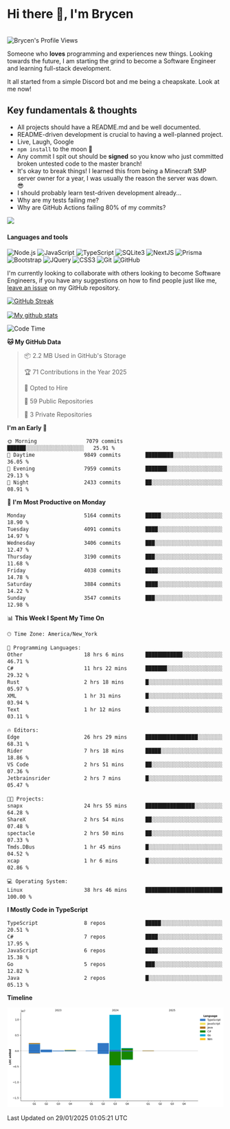 # Hi there 👋, I'm Brycen

<br>
<img src="https://komarev.com/ghpvc/?username=BrycensRanch" alt="Brycen's Profile Views" />

Someone who **loves** programming and experiences new things. Looking towards the future, I am starting the grind to become a Software Engineer and learning full-stack development.

It all started from a simple Discord bot and me being a cheapskate. Look at me now!

## Key fundamentals & thoughts

- All projects should have a README.md and be well documented.
- README-driven development is crucial to having a well-planned project.
- Live, Laugh, Google
- `npm install` to the moon 🚀
- Any commit I spit out should be **signed** so you know who just committed broken untested code to the master branch!
- It's okay to break things! I learned this from being a Minecraft SMP server owner for a year, I was usually the reason the server was down. 😎
- I should probably learn test-driven development already...
- Why are my tests failing me?
- Why are GitHub Actions failing 80% of my commits? 

<img src="https://res.cloudinary.com/practicaldev/image/fetch/s--OoBLh7-Q--/c_limit%2Cf_auto%2Cfl_progressive%2Cq_auto%2Cw_880/https://cdn-images-1.medium.com/max/1614/1%2A8BlqJ8lNVZzuRjAg1mZ50w.png" height="400"/>

<h4>Languages and tools</h4>
<p>
  <img src="https://img.shields.io/badge/node.js%20-%2343853D.svg?&style=for-the-badge&logo=node.js&logoColor=white" alt="Node.js" />
  <img src="https://img.shields.io/badge/javascript%20-%23323330.svg?&style=for-the-badge&logo=javascript&logoColor=%23F7DF1E" alt="JavaScript" />
  <img src="https://img.shields.io/badge/typescript%20-%23323330.svg?&style=for-the-badge&logo=typescript&logoColor=#3467eb" alt="TypeScript" />
  <img src="https://img.shields.io/badge/sqlite3%20-%23323330.svg?&style=for-the-badge&logo=sqlite&logoColor=#3467eb" alt="SQLite3" />
  <img src="https://img.shields.io/badge/Next.JS%20-%23323330.svg?&style=for-the-badge&logo=next.js&logoColor=#3467eb" alt="NextJS" />
  <img src="https://img.shields.io/badge/Prisma%20-%23323330.svg?&style=for-the-badge&logo=prisma&logoColor=#3467eb" alt="Prisma" />
  <img src="https://img.shields.io/badge/bootstrap%20-%23323330.svg?&style=for-the-badge&logo=bootstrap" alt="Bootstrap" />
  <img src="https://img.shields.io/badge/jquery%20-%23323330.svg?&style=for-the-badge&logo=jquery" alt="JQuery" />
  <img src="https://img.shields.io/badge/css3%20-%23323330.svg?&style=for-the-badge&logo=css3" alt="CSS3" />
  <img src="https://img.shields.io/badge/git%20-%23323330.svg?&style=for-the-badge&logo=git" alt="Git" />
  <img src="https://img.shields.io/badge/github%20-%23323330.svg?&style=for-the-badge&logo=github" alt="GitHub" />
</p>

 I'm currently looking to collaborate with others looking to become Software Engineers, if you have any suggestions on how to find people just like me, [leave an issue](https://github.com/BrycensRanch/BrycensRanch/issues/new) on my GitHub repository.
 
 <p><a href="https://git.io/streak-stats"><img src=https://github-readme-streak-stats-eight.vercel.app?refreshcache10&user=BrycensRanch&amp;theme=dark&amp;hide_border=true&fire=EB5454&amp;ring=0CEB19" alt="GitHub Streak"></a></p>

<a href="https://github.com/anuraghazra/github-readme-stats">
  <img align="center" src="https://github-readme-stats.anuraghazra1.vercel.app/api?username=BrycensRanch&show_icons=true&line_height=27&include_all_commits=true" alt="My github stats" />
</a>

<!--START_SECTION:waka-->
![Code Time](http://img.shields.io/badge/Code%20Time-1%2C541%20hrs%2057%20mins-blue)

**🐱 My GitHub Data** 

> 📦 2.2 MB Used in GitHub's Storage 
 > 
> 🏆 71 Contributions in the Year 2025
 > 
> 💼 Opted to Hire
 > 
> 📜 59 Public Repositories 
 > 
> 🔑 3 Private Repositories 
 > 
**I'm an Early 🐤** 

```text
🌞 Morning                7079 commits        ██████░░░░░░░░░░░░░░░░░░░   25.91 % 
🌆 Daytime                9849 commits        █████████░░░░░░░░░░░░░░░░   36.05 % 
🌃 Evening                7959 commits        ███████░░░░░░░░░░░░░░░░░░   29.13 % 
🌙 Night                  2433 commits        ██░░░░░░░░░░░░░░░░░░░░░░░   08.91 % 
```
📅 **I'm Most Productive on Monday** 

```text
Monday                   5164 commits        █████░░░░░░░░░░░░░░░░░░░░   18.90 % 
Tuesday                  4091 commits        ████░░░░░░░░░░░░░░░░░░░░░   14.97 % 
Wednesday                3406 commits        ███░░░░░░░░░░░░░░░░░░░░░░   12.47 % 
Thursday                 3190 commits        ███░░░░░░░░░░░░░░░░░░░░░░   11.68 % 
Friday                   4038 commits        ████░░░░░░░░░░░░░░░░░░░░░   14.78 % 
Saturday                 3884 commits        ████░░░░░░░░░░░░░░░░░░░░░   14.22 % 
Sunday                   3547 commits        ███░░░░░░░░░░░░░░░░░░░░░░   12.98 % 
```


📊 **This Week I Spent My Time On** 

```text
🕑︎ Time Zone: America/New_York

💬 Programming Languages: 
Other                    18 hrs 6 mins       ████████████░░░░░░░░░░░░░   46.71 % 
C#                       11 hrs 22 mins      ███████░░░░░░░░░░░░░░░░░░   29.32 % 
Rust                     2 hrs 18 mins       █░░░░░░░░░░░░░░░░░░░░░░░░   05.97 % 
XML                      1 hr 31 mins        █░░░░░░░░░░░░░░░░░░░░░░░░   03.94 % 
Text                     1 hr 12 mins        █░░░░░░░░░░░░░░░░░░░░░░░░   03.11 % 

🔥 Editors: 
Edge                     26 hrs 29 mins      █████████████████░░░░░░░░   68.31 % 
Rider                    7 hrs 18 mins       █████░░░░░░░░░░░░░░░░░░░░   18.86 % 
VS Code                  2 hrs 51 mins       ██░░░░░░░░░░░░░░░░░░░░░░░   07.36 % 
Jetbrainsrider           2 hrs 7 mins        █░░░░░░░░░░░░░░░░░░░░░░░░   05.47 % 

🐱‍💻 Projects: 
snapx                    24 hrs 55 mins      ████████████████░░░░░░░░░   64.28 % 
ShareX                   2 hrs 54 mins       ██░░░░░░░░░░░░░░░░░░░░░░░   07.48 % 
spectacle                2 hrs 50 mins       ██░░░░░░░░░░░░░░░░░░░░░░░   07.33 % 
Tmds.DBus                1 hr 45 mins        █░░░░░░░░░░░░░░░░░░░░░░░░   04.52 % 
xcap                     1 hr 6 mins         █░░░░░░░░░░░░░░░░░░░░░░░░   02.86 % 

💻 Operating System: 
Linux                    38 hrs 46 mins      █████████████████████████   100.00 % 
```

**I Mostly Code in TypeScript** 

```text
TypeScript               8 repos             █████░░░░░░░░░░░░░░░░░░░░   20.51 % 
C#                       7 repos             ████░░░░░░░░░░░░░░░░░░░░░   17.95 % 
JavaScript               6 repos             ████░░░░░░░░░░░░░░░░░░░░░   15.38 % 
Go                       5 repos             ███░░░░░░░░░░░░░░░░░░░░░░   12.82 % 
Java                     2 repos             █░░░░░░░░░░░░░░░░░░░░░░░░   05.13 % 
```



**Timeline**

![Lines of Code chart](https://raw.githubusercontent.com/BrycensRanch/BrycensRanch/main/assets/bar_graph.png)


 Last Updated on 29/01/2025 01:05:21 UTC
<!--END_SECTION:waka-->

<!--
**BrycensRanch/BrycensRanch** is a ✨ _special_ ✨ repository because its `README.md` (this file) appears on your GitHub profile.

Here are some ideas to get you started:

- 🔭 I’m currently working on ...
- 🌱 I’m currently learning ...
- 👯 I’m looking to collaborate on ...
- 🤔 I’m looking for help with ...
- 💬 Ask me about ...
- 📫 How to reach me: ...
- 😄 Pronouns: ...
- ⚡ Fun fact: ...
-->
